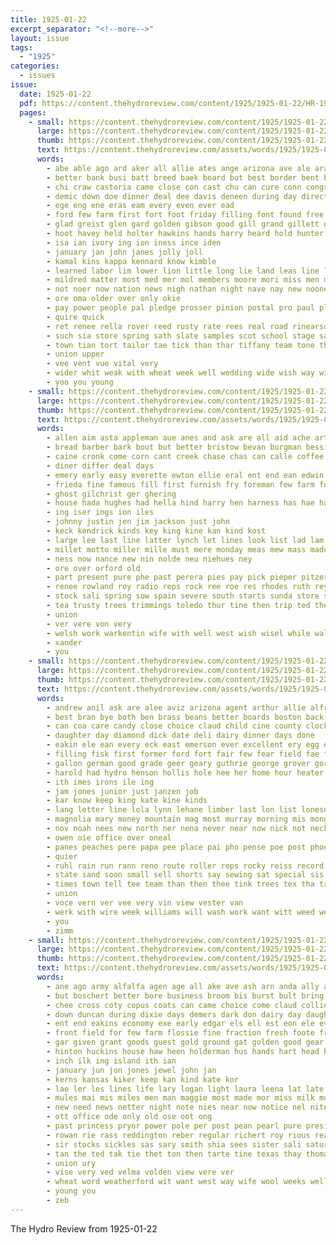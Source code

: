 ```yaml
---
title: 1925-01-22
excerpt_separator: "<!--more-->"
layout: issue
tags:
  - "1925"
categories:
  - issues
issue:
  date: 1925-01-22
  pdf: https://content.thehydroreview.com/content/1925/1925-01-22/HR-1925-01-22.pdf
  pages:
    - small: https://content.thehydroreview.com/content/1925/1925-01-22/small/HR-1925-01-22-01.jpg
      large: https://content.thehydroreview.com/content/1925/1925-01-22/large/HR-1925-01-22-01.jpg
      thumb: https://content.thehydroreview.com/content/1925/1925-01-22/thumbnails/HR-1925-01-22-01.jpg
      text: https://content.thehydroreview.com/assets/words/1925/1925-01-22/HR-1925-01-22-01.txt
      words:
        - abe able ago ard aker all allie ates ange arizona ave ale ara aid ane ari alpha ask ana are and allday
        - better bank busi batt breed baek board but best border bent boys bal boy bring bone bath bos bet bis bros boek bil bora bills bail business ballew bill blood buy been bus bee bio born beg
        - chi craw castoria came close con cast chu can cure conn congress cher cas child city caddo cima curry clase cordingly cai cat cad comment cock christian cade clinton certain clause chap chase church
        - demic down doe dinner deal dee davis deneen during day director dor dise duan doing
        - ege eng ene eras eam every even ever ead
        - ford few farm first fort foot friday filling font found free from fight frum fowls fast field fest fore for fought
        - glad greist glen gard golden gibson good gill grand gillett guest given gad
        - hoot havey held holter hawkins hands harry heard hold hunter hey hard hall him hollow hasten home henke hydro her had homa has hed high harold horse hie henry hase hugh harder
        - isa ian ivory ing ion iness ince iden
        - january jan john janes jolly joll
        - kamal kins kappa kennard know kimble
        - learned labor lim lower lion little long lie land leas line letter list learn look large lay
        - mildred matter most med mer mol members moore mori miss men makin meta market mis mak mei may mor mela marriage money maver much mest manel many mabry means monday march moo mission morning
        - not noer now nation news nigh nathan night nave nay new noone neck notice noble nails nee
        - ore oma older over only okie
        - pay power people pal pledge prosser pinion postal pro paul plan pest pure paris pea pring president pears
        - quire quick
        - ret renee rella rover reed rusty rate rees real road rinearson richardson ree rank ring reynolds run roy running reese
        - such sia store spring sath slate samples scot school stage salari sunday sell she star speaker suits sherry said saturday sah state see sol storm send sie schoo session starts sara singer still second states
        - town tian tort tailor tae tick than thar tiffany team tone thi tien tse tase tee trom tay tie tron thee tole tine toe tax tes them tex tas tin towns treat tat tender tan the ten
        - union upper
        - vee vent vue vital very
        - wider whit weak with wheat week well wedding wide wish way will williams was wool want wie worker world wilson west while worn
        - yoo you young
    - small: https://content.thehydroreview.com/content/1925/1925-01-22/small/HR-1925-01-22-02.jpg
      large: https://content.thehydroreview.com/content/1925/1925-01-22/large/HR-1925-01-22-02.jpg
      thumb: https://content.thehydroreview.com/content/1925/1925-01-22/thumbnails/HR-1925-01-22-02.jpg
      text: https://content.thehydroreview.com/assets/words/1925/1925-01-22/HR-1925-01-22-02.txt
      words:
        - allen aim asta appleman aue anes and ask are all aid ache arthur
        - bread barber bark bout but better bristow bevan burgman bessie bran business bring busi bee bone books bak bartgis banks ber
        - caine cronk come corn cant creek chase chas can calle coffee cane cold claud cheney cal city came class
        - diner differ deal days
        - emery early easy everette ewton ellie eral ent end ean edwin ene eme
        - frieda fine famous fill first furnish fry foreman few farm for fred fish friday from frank
        - ghost gilchrist ger ghering
        - house hada hughes had hella hind harry hen harness has hae haves hay hoy hut hydro home her hot hatfield herbert halls
        - ing iser ings ion iles
        - johnny justin jen jim jackson just john
        - keck kendrick kinds key king kine kan kind kost
        - large lee last line latter lynch let lines look list lad lam lis leonard
        - millet motto miller mille must mere monday meas mew mass made mus mine mat mis model mary mines mound mele milk monde meals most marion miss might
        - ness now nance new nin nolde neu niehues ney
        - ore over orford old
        - part present pure phe past perera pies pay pick pieper pitzer pere per price paxton poter
        - renee rowland roy radio reps rock ree roe res rhodes ruth rey rio rae ready rene robertson
        - stock sali spring sow spain severe south starts sunda store sents season sie sister schuring schantz senda saturday states sena sunday sick set sat sun see son styles
        - tea trusty trees trimmings toledo thur tine then trip ted the thi tin tal taken ton
        - union
        - ver vere von very
        - welsh work warkentin wife with well west wish wisel while walt wan whitefield western wait williams wee week will want wit
        - xander
        - you
    - small: https://content.thehydroreview.com/content/1925/1925-01-22/small/HR-1925-01-22-03.jpg
      large: https://content.thehydroreview.com/content/1925/1925-01-22/large/HR-1925-01-22-03.jpg
      thumb: https://content.thehydroreview.com/content/1925/1925-01-22/thumbnails/HR-1925-01-22-03.jpg
      text: https://content.thehydroreview.com/assets/words/1925/1925-01-22/HR-1925-01-22-03.txt
      words:
        - andrew anil ask are alee aviz arizona agent arthur allie alfred and ave apple all
        - best bran bye both ben brass beans better boards boston back bons butter been bee buy boy big break burr boys barrett brother box bet brand bank but balls beg
        - can coa care candy close choice claud child cine county clock came cooper claude city call cleo comes company carver courts carl change car covington carrier cloninger corn clarence creek camp
        - daughter day diamond dick date deli dairy dinner days done
        - eakin ele ean every eck east emerson ever excellent ery egg economy ene eakins
        - filling fisk first former ford fort fair few fear field fae for fine from far
        - gallon german good grade geer geary guthrie george grover gordon grain
        - harold had hydro henson hollis hole hee her home hour heater has hinton how henry hart hones
        - ith imes irons ile ing
        - jam jones junior just janzen job
        - kar know keep king kate kine kinds
        - lang letter line lola lynn lehane limber last lon list lonesome less like large lamp lipscomb lit lier let longer late liew look lene lev
        - magnolia mary money mountain mag most murray morning mis mong moser mus menary moore mest man miss milk mcalester market much mode mince mere mill
        - nov noah nees new north ner nena never near now nick not neck nese need
        - owen oie office over oneal
        - panes peaches pere papa pee place pai pho pense poe post phoenix price pils potter pack pos
        - quier
        - ruhl rain run rann reno route roller reps rocky reiss record rod ruth res
        - state sand soon small sell shorts say sewing sat special sis sur sale still see scarth sunday stich smith street shine step sie sister sales son station service skates stay strawberry sams sweet such store sen
        - times town tell tee team than then thee tink trees tex tha trip tree treat teepe thu the trial tag too tin tie thresher tam taal toda toe them
        - union
        - voce vern ver vee very vin view vester van
        - werk with wire week williams will wash work want witt weed well was water wedding weatherford wires wright wagon wil wyatt worley watch won wood wide write worth wife
        - you
        - zimm
    - small: https://content.thehydroreview.com/content/1925/1925-01-22/small/HR-1925-01-22-04.jpg
      large: https://content.thehydroreview.com/content/1925/1925-01-22/large/HR-1925-01-22-04.jpg
      thumb: https://content.thehydroreview.com/content/1925/1925-01-22/thumbnails/HR-1925-01-22-04.jpg
      text: https://content.thehydroreview.com/assets/words/1925/1925-01-22/HR-1925-01-22-04.txt
      words:
        - ane ago army alfalfa agen age all ake ave ash arn anda ally are ain aly ara and
        - but boschert better bore business broom bis burst bult bring bou band buyers bee brilliant buff bles back bob bret big boh bala been beavers bull blind bale baptist
        - chee cross coty copus coats can came choice come claud collier corn county church cocker clinton city
        - down duncan during dixie days demers dark don dairy day daugherty depot dub dry dav dine deter dia diamon
        - ent end eakins economy exe early edgar els ell est eon ele evelyn evans esh
        - front field for few farm flossie fine fraction fresh foote friends fing fried former forget felton from fred fall friday floyd
        - gar given grant goods guest gold ground gat golden good gear griffin gordon german grinder going gane gray
        - hinton huckins house haw heen holderman hus hands hart head hall hour harness her haul hammond home hay hughes hin hainline hydro had high has homes hattie harvey
        - inch ilk ing island ith ian
        - january jun jon jones jewel john jan
        - kerns kansas kiker keep kan kind kate kor
        - lae ler les lines life lary logan light laura leena lat late loe left lis lay like luck lesson lookeba lillian
        - mules mai mis miles men man maggie most made mor miss milk morgan market miller much marx mayo many milton manley members monday millet merry mare mens mean mont maize meal
        - new need news netter night note nies near now notice nel nite
        - ott office ode only old ose oot ong
        - past princess pryor power pole per post pean pearl pure president place people pee pine phi pent pale plenty pot patience plante potter pack pair pie present price paes
        - rowan rie rass reddington reber regular richert roy rious rear ried reynolds rang rae red reme russell rent rene ree rock radio rays route real rhode
        - sir stocks sickles sas sary smith shia sees sister sali saturday singh sudan suits span story sur south sar speaker sale state suit setting son seal simpson shows starts store schaffner see strike sunday soon speak sai sine seed she sora stock sow spring sting sewing
        - tan the ted tak tie thet ton then tarte tine texas thay thomas tas them tum taylor
        - union ury
        - vise very ved velma volden view vere ver
        - wheat word weatherford wit want west way wife wool weeks well wil white wright wilson wrede waller will week wyan with wate was wie wedding wes wales
        - young you
        - zeb
---
```


The Hydro Review from 1925-01-22

<!--more-->

